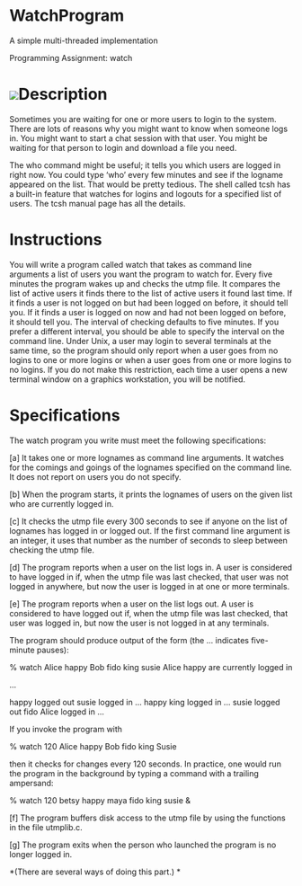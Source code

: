 # WatchProgram

 A simple multi-threaded implementation

Programming Assignment: watch

# ![](file:///C:/Users/97jos/AppData/Local/Temp/msohtmlclip1/01/clip_image004.gif)Description

Sometimes you are waiting for one or more users to login to
the system. There are lots of reasons why you might want to know when someone
logs in. You might want to start a chat session with that user. You might be
waiting for that person to login and download a file you need.

The who
command might be useful; it tells you which users are logged in
right now. You could type ‘who’ every few minutes and see if the logname
appeared on the list. That would be pretty tedious. The shell called tcsh has a
built-in feature that watches for logins and logouts for a specified list of
users. The tcsh manual page has all the details.

# Instructions

You will write a program called watch that takes as
command line arguments a list of users you want the program to watch for. Every
five minutes the program wakes up and checks the utmp file. It compares the
list of active users it finds there to the list of active users it found last
time. If it finds a user is not logged on but had been logged on before, it
should tell you. If it finds a user is logged on now and had not been logged on
before, it should tell you. The interval of checking defaults to five minutes.
If you prefer a different interval, you should be able to specify the interval
on the command line. Under Unix, a user may login to several terminals at the
same time, so the program should only report when a user goes from no logins to
one or more logins or when a user goes from one or more logins to no logins. If
you do not make this restriction, each time a user opens a new terminal window
on a graphics workstation, you will be notified.

# Specifications

The watch program you write must meet the following
specifications:

[a]
It takes one or more lognames as command line
arguments. It watches for the comings and goings of the lognames specified on
the command line. It does not report on users you do not specify.

[b]
When the program starts, it prints the lognames
of users on the given list who are currently logged in.

[c]
It checks the utmp file every 300 seconds to see
if anyone on the list of lognames has logged in or logged out. If the first
command line argument is an integer, it uses that number as the number of
seconds to sleep between checking the utmp file.

[d]
The program reports when a user on the list logs
in. A user is considered to have logged in if, when the utmp file was last
checked, that user was not logged in anywhere, but now the user is logged in at
one or more terminals.

[e]
The program reports when a user on the list logs
out. A user is considered to have logged out if, when the utmp file was last
checked, that user was logged in, but now the user is not logged in at any
terminals.

The program should produce output of the form (the ...
indicates five-minute pauses):

% watch Alice happy Bob fido king
susie  Alice happy are currently logged
in

 ...

happy logged out  susie logged in  ...
happy king logged in ... susie logged out  fido Alice logged in ...

If you invoke the program with

% watch 120 Alice happy Bob fido king
Susie

then it checks for changes every 120 seconds. In practice,
one would run the program in the background by typing a command with a trailing
ampersand:

% watch 120 betsy happy maya fido king susie &

[f]   The
program buffers disk access to the utmp file by using the functions in the file
utmplib.c.

[g]  The
program exits when the person who launched the program is no longer logged
in.

*(There are several ways of doing this part.) *

